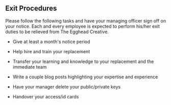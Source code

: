 ## Exit Procedures
Please follow the following tasks and have your managing officer sign off on your notice. Each and every employee is expected to perform his/her exit duties to be relieved from The Egghead Creative.

* Give at least a month's notice period
* Help hire and train your replacement
* Transfer your learning and knowledge to your replacement and the immediate team
* Write a couple blog posts highlighting your expertise and experience

* Have your manager delete your public/private keys
* Handover your access/id cards